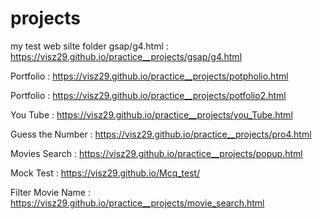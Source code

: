 # projects
my test web silte 
folder gsap/g4.html : https://visz29.github.io/practice__projects/gsap/g4.html

Portfolio : https://visz29.github.io/practice__projects/potpholio.html

Portfolio : https://visz29.github.io/practice__projects/potfolio2.html

You Tube  : https://visz29.github.io/practice__projects/you_Tube.html

Guess the Number :  https://visz29.github.io/practice__projects/pro4.html

Movies Search :  https://visz29.github.io/practice__projects/popup.html

Mock Test :  https://visz29.github.io/Mcq_test/

Filter Movie Name :  https://visz29.github.io/practice__projects/movie_search.html
